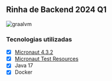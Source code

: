 ## Rinha de Backend 2024 Q1

![graalvm](https://github.com/fbourguignon/rinha-backend-2024-q1-java-micronaut/actions/workflows/.github/workflows/graalvm.yml/badge.svg)


### Tecnologias utilizadas
- [x] [Micronaut 4.3.2](https://micronaut.io/)
- [x] [Micronaut Test Resources](https://micronaut-projects.github.io/micronaut-test-resources/latest/guide/)
- [x] Java 17
- [x] Docker
